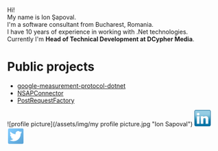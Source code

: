 ﻿Hi!  
My name is Ion Şapoval.  
I'm a software consultant from Bucharest, Romania.  
I have 10 years of experience in working with .Net technologies.  
Currently I'm **Head of Technical Development at DCypher Media**.  

# Public projects

  - [google-measurement-protocol-dotnet](https://github.com/ion-sapoval/google-measurement-protocol-dotnet)
  - [NSAPConnector](https://github.com/ion-sapoval/NSAPConnector)
  - [PostRequestFactory](https://github.com/ion-sapoval/PostRequestFactory)
 
 ![profile picture](/assets/img/my profile picture.jpg "Ion Sapoval")
 [<img src="/assets/img/linkedin.jpg" alt="linkedin" border="0" style="height:38px;width:38px;"/>](https://www.linkedin.com/in/ion-sapoval-4900056)
 [<img src="/assets/img/twitter.png" alt="twitter" border="0" style="height:40px;width:40px;"/>](http://twitter.com/ion_sapoval)
 

